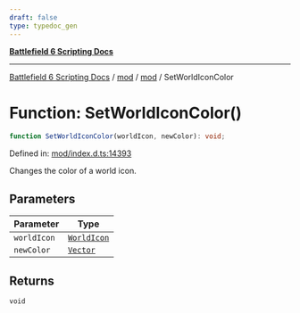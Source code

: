 ```yaml
---
draft: false
type: typedoc_gen
---
```


[**Battlefield 6 Scripting Docs**](../../../_index.md)

***

[Battlefield 6 Scripting Docs](../../../_index.md) / [mod](../../_index.md) / [mod](../_index.md) / SetWorldIconColor

# Function: SetWorldIconColor()

```ts
function SetWorldIconColor(worldIcon, newColor): void;
```

Defined in: [mod/index.d.ts:14393](https://github.com/battlefield-portal-community/portal-docs/blob/ff09b2690670f74de7e97198022e5a97ff1161ff/generators/santiago/mod/index.d.ts#L14393)

Changes the color of a world icon.

## Parameters

| Parameter | Type |
| ------ | ------ |
| `worldIcon` | [`WorldIcon`](../WorldIcon/_index.md) |
| `newColor` | [`Vector`](../Vector/_index.md) |

## Returns

`void`
